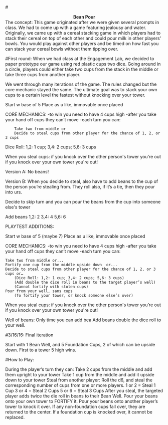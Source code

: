 #<center><b>Bean Pour</b></center>
The concept: This game originated after we were given several prompts in class. We had to come up with a game featuring jealousy and water. Originally, we came up with a cereal stacking game in which players had to stack their cereal on top of each other and could pour milk in other players' bowls. You would play against other players and be timed on how fast you can stack your cereal bowls without them tipping over.

#First round: 
When we had class at the Engagement Lab, we decided to paper prototype our game using red plastic cups two dice. 
Going around in a circle, players could either take two cups from the stack in the middle or take three cups from another player.

We went through many iterations of the game. The rules changed but the core mechanic stayed the same. The ultimate goal was to stack your own cups to a certain level the fastest without knocking over your tower. 





Start w base of 5
Place as u like, immovable once placed 
 
CORE MECHANICS: 
-to win you need to have 4 cups high
-after you take your hand off cups they can’t move
-each turn you can:	

		Take two from middle or
		Decide to steal cups from other player for the chance of 1, 2, or 3 cups
				
Dice Roll: 1,2: 1 cup; 3,4: 2 cups; 5,6: 3 cups 

When you steal cups:
if you knock over the other person's tower you’re out
if you knock over your own tower you're out!

Version A: No beans!

Version B: When you decide to steal, also have to add beans to the cup of the person you’re stealing from. They roll also, if it’s a tie, then they pour into urs.

Decide to skip turn and you can pour the beans from the cup into someone else's tower 

Add beans
1,2: 2
3,4: 4
5,6: 6



PLAYTEST ADDITIONS:

Start w base of 5 (maybe 7)
Place as u like, immovable once placed 
 
CORE MECHANICS: 
-to win you need to have 4 cups high
-after you take your hand off cups they can’t move
-each turn you can:	

	Take two from middle or...
 	Fortify one cup from the middle upside down  or...
	Decide to steal cups from other player for the chance of 1, 2, or 3 cups or…	
		(Dice Roll: 1,2: 1 cup; 3,4: 2 cups; 5,6: 3 cups)
		(Add double the dice roll in beans to the target player’s well)
		(Cannot fortify with stolen cups)
	Pour from your well, sans cups
		(To fortify your tower, or knock someone else’s over)

When you steal cups:
if you knock over the other person's tower you’re out
if you knock over your own tower you're out!

Well of beans: Only time you can add bea
Add beans double the dice roll to your well.



#3/16/16: Final iteration

Start with 1 Bean Well, and 5 Foundation Cups, 2 of which can be upside down. First to a tower 5 high wins.

#How to Play:

During the player’s turn they can:
Take 2 cups from the middle and add them upright to your tower
Take 1 cup from the middle and add it upside down to your tower
Steal from another player:
Roll the d6, and steal the corresponding number of cups from one or more players. 
	1 or 2 = Steal 1 Cup
	3 or 4 = Steal 2 Cups
	5 or 6 = Steal 3 Cups
After you steal, the targeted player adds twice the die roll in beans to their Bean Well.
	Pour your beans onto your own tower to FORTIFY it.
	Pour your beans onto another player’s tower to knock it over.
If any non-foundation cups fall over, they are returned to the center. If a foundation cup is knocked over, it cannot be replaced.
